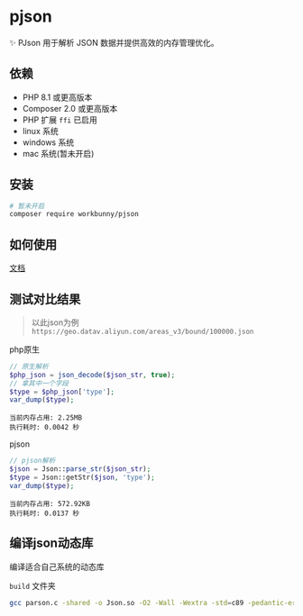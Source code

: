 # pjson
✨ PJson 用于解析 JSON 数据并提供高效的内存管理优化。

## 依赖

- PHP 8.1 或更高版本
- Composer 2.0 或更高版本
- PHP 扩展 `ffi` 已启用
- linux 系统
- windows 系统
- mac 系统(暂未开启)

## 安装

```bash
# 暂未开启
composer require workbunny/pjson
```

## 如何使用

[文档](doc/README.MD)

## 测试对比结果

> 以此json为例 `https://geo.datav.aliyun.com/areas_v3/bound/100000.json`

php原生

```php
// 原生解析
$php_json = json_decode($json_str, true);
// 拿其中一个字段
$type = $php_json['type'];
var_dump($type);
```

```
当前内存占用: 2.25MB
执行耗时: 0.0042 秒
```

pjson

```php
// pjson解析
$json = Json::parse_str($json_str);
$type = Json::getStr($json, 'type');
var_dump($type);
```

```
当前内存占用: 572.92KB
执行耗时: 0.0137 秒
```

## 编译json动态库

编译适合自己系统的动态库

`build` 文件夹

```bash
gcc parson.c -shared -o Json.so -O2 -Wall -Wextra -std=c89 -pedantic-errors -DTESTS_MAIN 
```
